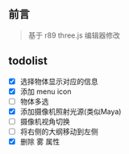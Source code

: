 ## 前言

> 基于 r89 three.js 编辑器修改


## todolist

- [x] 选择物体显示对应的信息
- [x] 添加 menu icon
- [ ] 物体多选
- [x] 添加摄像机照射光源(类似Maya)
- [ ] 摄像机视角切换
- [ ] 将右侧的大纲移动到左侧
- [x] 删除 雾 属性